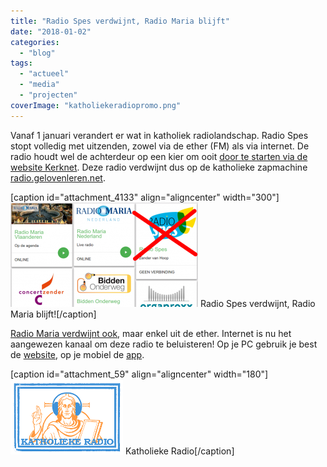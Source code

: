 ```yaml
---
title: "Radio Spes verdwijnt, Radio Maria blijft"
date: "2018-01-02"
categories: 
  - "blog"
tags: 
  - "actueel"
  - "media"
  - "projecten"
coverImage: "katholiekeradiopromo.png"
---
```


Vanaf 1 januari verandert er wat in katholiek radiolandschap. Radio Spes stopt volledig met uitzenden, zowel via de ether (FM) als via internet. De radio houdt wel de achterdeur op een kier om ooit [door te starten via de website Kerknet](https://www.kerknet.be/vicariaat-brussel/artikel-informatie/radio-spes-stopt-met-radio-maken-maar-de-boodschap-klinkt-voort). Deze radio verdwijnt dus op de katholieke zapmachine [radio.gelovenleren.net](http://radio.gelovenleren.net/).

\[caption id="attachment\_4133" align="aligncenter" width="300"\][![](images/radio-spes-300x167.png)](http://radio.gelovenleren.net/) Radio Spes verdwijnt, Radio Maria blijft!\[/caption\]

[Radio Maria verdwijnt ook](https://www.kerknet.be/kerknet-redactie/nieuws/radio-maria-verliest-fm-frequentie), maar enkel uit de ether. Internet is nu het aangewezen kanaal om deze radio te beluisteren! Op je PC gebruik je best de [website](http://radio.gelovenleren.net/), op je mobiel de [app](https://play.google.com/store/apps/details?id=net.credomobiel.katholiekeradio).

\[caption id="attachment\_59" align="aligncenter" width="180"\][![](images/katholiekeradiopromo.png)](http://radio.gelovenleren.net/) Katholieke Radio\[/caption\]
